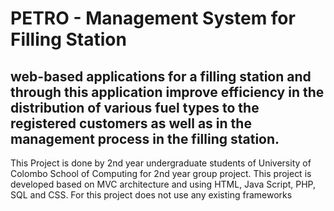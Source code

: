 # PETRO - Management System for Filling Station 

## web-based applications for a filling station and through this application improve efficiency in the distribution of various fuel types to the registered customers as well as in the management process in the filling station. 

This Project is done by 2nd year undergraduate students of University of Colombo School of Computing for 2nd year group project. This project is developed based on MVC architecture and using HTML, Java Script, PHP, SQL and CSS. For this project does not use any existing frameworks
